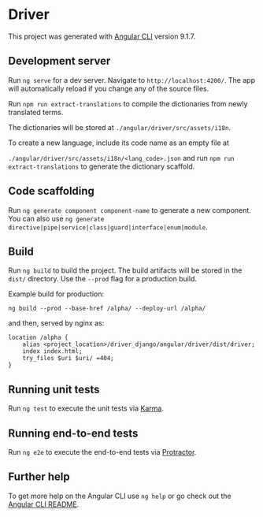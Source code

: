 # Driver

This project was generated with [Angular CLI](https://github.com/angular/angular-cli) version 9.1.7.

## Development server

Run `ng serve` for a dev server. Navigate to `http://localhost:4200/`. The app will automatically reload if you change any of the source files.


Run `npm run extract-translations`  to compile the dictionaries from newly translated terms.

The dictionaries will be stored at `./angular/driver/src/assets/i18n`.

To create a new language, include its code name as an empty file at

`./angular/driver/src/assets/i18n/<lang_code>.json`
and run `npm run extract-translations` to generate the dictionary scaffold.

## Code scaffolding

Run `ng generate component component-name` to generate a new component. You can also use `ng generate directive|pipe|service|class|guard|interface|enum|module`.

## Build

Run `ng build` to build the project. The build artifacts will be stored in the `dist/` directory. Use the `--prod` flag for a production build.

Example build for production:

`ng build --prod --base-href /alpha/ --deploy-url /alpha/`


and then, served by nginx as:

    location /alpha {
        alias <project_location>/driver_django/angular/driver/dist/driver; 
        index index.html;
        try_files $uri $uri/ =404;
    } 


## Running unit tests

Run `ng test` to execute the unit tests via [Karma](https://karma-runner.github.io).

## Running end-to-end tests

Run `ng e2e` to execute the end-to-end tests via [Protractor](http://www.protractortest.org/).

## Further help

To get more help on the Angular CLI use `ng help` or go check out the [Angular CLI README](https://github.com/angular/angular-cli/blob/master/README.md).
